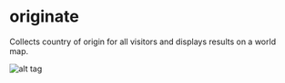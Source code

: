 # originate
Collects country of origin for all visitors and displays results on a world map.

![alt tag](https://raw.github.com/keypusher/noisegen/master/assets/screenshot1.png)
